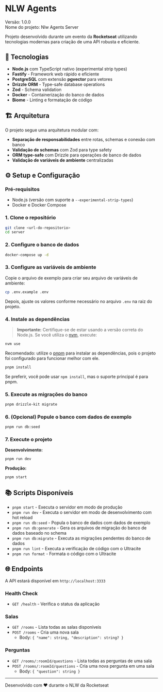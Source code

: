 
# NLW Agents

Versão: 1.0.0  
Nome do projeto: Nlw Agents Server

Projeto desenvolvido durante um evento da **Rocketseat** utilizando tecnologias modernas para criação de uma API robusta e eficiente.

## 🚀 Tecnologias

- **Node.js** com TypeScript nativo (experimental strip types)
- **Fastify** - Framework web rápido e eficiente
- **PostgreSQL** com extensão **pgvector** para vetores
- **Drizzle ORM** - Type-safe database operations
- **Zod** - Schema validation
- **Docker** - Containerização do banco de dados
- **Biome** - Linting e formatação de código

## 🏗️ Arquitetura

O projeto segue uma arquitetura modular com:

- **Separação de responsabilidades** entre rotas, schemas e conexão com banco
- **Validação de schemas** com Zod para type safety
- **ORM type-safe** com Drizzle para operações de banco de dados
- **Validação de variáveis de ambiente** centralizadas

## ⚙️ Setup e Configuração

### Pré-requisitos

- Node.js (versão com suporte a `--experimental-strip-types`)
- Docker e Docker Compose

### 1. Clone o repositório

```bash
git clone <url-do-repositorio>
cd server
```

### 2. Configure o banco de dados

```bash
docker-compose up -d
```

### 3. Configure as variáveis de ambiente

Copie o arquivo de exemplo para criar seu arquivo de variáveis de ambiente:

```bash
cp .env.example .env
```

Depois, ajuste os valores conforme necessário no arquivo `.env` na raiz do projeto.

### 4. Instale as dependências

> **Importante:** Certifique-se de estar usando a versão correta do Node.js. Se você utiliza o [nvm](https://github.com/nvm-sh/nvm), execute:

```bash
nvm use
```

Recomendado: utilize o [pnpm](https://pnpm.io/) para instalar as dependências, pois o projeto foi configurado para funcionar melhor com ele.

```bash
pnpm install
```

Se preferir, você pode usar `npm install`, mas o suporte principal é para pnpm.

### 5. Execute as migrações do banco

```bash
pnpm drizzle-kit migrate
```

### 6. (Opcional) Popule o banco com dados de exemplo

```bash
pnpm run db:seed
```

### 7. Execute o projeto

**Desenvolvimento:**

```bash
pnpm run dev
```

**Produção:**

```bash
pnpm start
```

## 📚 Scripts Disponíveis

- `pnpm start` - Executa o servidor em modo de produção
- `pnpm run dev` - Executa o servidor em modo de desenvolvimento com hot reload
- `pnpm run db:seed` - Popula o banco de dados com dados de exemplo
- `pnpm run db:generate` - Gera os arquivos de migração do banco de dados baseado no schema
- `pnpm run db:migrate` - Executa as migrações pendentes do banco de dados
- `pnpm run lint` - Executa a verificação de código com o Ultracite
- `pnpm run format` - Formata o código com o Ultracite

## 🌐 Endpoints

A API estará disponível em `http://localhost:3333`

### Health Check

- `GET /health` - Verifica o status da aplicação

### Salas

- `GET /rooms` - Lista todas as salas disponíveis
- `POST /rooms` - Cria uma nova sala
  - Body: `{ "name": string, "description": string? }`

### Perguntas

- `GET /rooms/:roomId/questions` - Lista todas as perguntas de uma sala
- `POST /rooms/:roomId/questions` - Cria uma nova pergunta em uma sala
  - Body: `{ "question": string }`

---

Desenvolvido com ❤️ durante o NLW da Rocketseat
